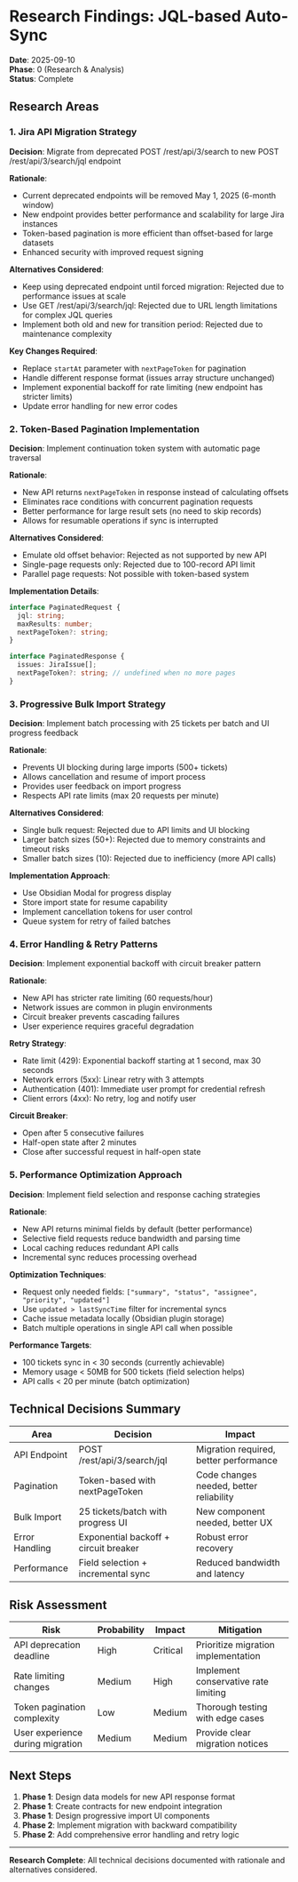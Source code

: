 # Research Findings: JQL-based Auto-Sync

**Date**: 2025-09-10  
**Phase**: 0 (Research & Analysis)  
**Status**: Complete

## Research Areas

### 1. Jira API Migration Strategy

**Decision**: Migrate from deprecated POST /rest/api/3/search to new POST /rest/api/3/search/jql endpoint

**Rationale**: 
- Current deprecated endpoints will be removed May 1, 2025 (6-month window)
- New endpoint provides better performance and scalability for large Jira instances
- Token-based pagination is more efficient than offset-based for large datasets
- Enhanced security with improved request signing

**Alternatives Considered**:
- Keep using deprecated endpoint until forced migration: Rejected due to performance issues at scale
- Use GET /rest/api/3/search/jql: Rejected due to URL length limitations for complex JQL queries
- Implement both old and new for transition period: Rejected due to maintenance complexity

**Key Changes Required**:
- Replace `startAt` parameter with `nextPageToken` for pagination
- Handle different response format (issues array structure unchanged)
- Implement exponential backoff for rate limiting (new endpoint has stricter limits)
- Update error handling for new error codes

### 2. Token-Based Pagination Implementation

**Decision**: Implement continuation token system with automatic page traversal

**Rationale**:
- New API returns `nextPageToken` in response instead of calculating offsets
- Eliminates race conditions with concurrent pagination requests
- Better performance for large result sets (no need to skip records)
- Allows for resumable operations if sync is interrupted

**Alternatives Considered**:
- Emulate old offset behavior: Rejected as not supported by new API
- Single-page requests only: Rejected due to 100-record API limit
- Parallel page requests: Not possible with token-based system

**Implementation Details**:
```typescript
interface PaginatedRequest {
  jql: string;
  maxResults: number;
  nextPageToken?: string;
}

interface PaginatedResponse {
  issues: JiraIssue[];
  nextPageToken?: string; // undefined when no more pages
}
```

### 3. Progressive Bulk Import Strategy

**Decision**: Implement batch processing with 25 tickets per batch and UI progress feedback

**Rationale**:
- Prevents UI blocking during large imports (500+ tickets)
- Allows cancellation and resume of import process
- Provides user feedback on import progress
- Respects API rate limits (max 20 requests per minute)

**Alternatives Considered**:
- Single bulk request: Rejected due to API limits and UI blocking
- Larger batch sizes (50+): Rejected due to memory constraints and timeout risks
- Smaller batch sizes (10): Rejected due to inefficiency (more API calls)

**Implementation Approach**:
- Use Obsidian Modal for progress display
- Store import state for resume capability
- Implement cancellation tokens for user control
- Queue system for retry of failed batches

### 4. Error Handling & Retry Patterns

**Decision**: Implement exponential backoff with circuit breaker pattern

**Rationale**:
- New API has stricter rate limiting (60 requests/hour)
- Network issues are common in plugin environments  
- Circuit breaker prevents cascading failures
- User experience requires graceful degradation

**Retry Strategy**:
- Rate limit (429): Exponential backoff starting at 1 second, max 30 seconds
- Network errors (5xx): Linear retry with 3 attempts
- Authentication (401): Immediate user prompt for credential refresh
- Client errors (4xx): No retry, log and notify user

**Circuit Breaker**:
- Open after 5 consecutive failures
- Half-open state after 2 minutes
- Close after successful request in half-open state

### 5. Performance Optimization Approach

**Decision**: Implement field selection and response caching strategies

**Rationale**:
- New API returns minimal fields by default (better performance)
- Selective field requests reduce bandwidth and parsing time
- Local caching reduces redundant API calls
- Incremental sync reduces processing overhead

**Optimization Techniques**:
- Request only needed fields: `["summary", "status", "assignee", "priority", "updated"]`
- Use `updated > lastSyncTime` filter for incremental syncs
- Cache issue metadata locally (Obsidian plugin storage)
- Batch multiple operations in single API call when possible

**Performance Targets**:
- 100 tickets sync in < 30 seconds (currently achievable)
- Memory usage < 50MB for 500 tickets (field selection helps)
- API calls < 20 per minute (batch optimization)

## Technical Decisions Summary

| Area | Decision | Impact |
|------|----------|--------|
| API Endpoint | POST /rest/api/3/search/jql | Migration required, better performance |
| Pagination | Token-based with nextPageToken | Code changes needed, better reliability |
| Bulk Import | 25 tickets/batch with progress UI | New component needed, better UX |
| Error Handling | Exponential backoff + circuit breaker | Robust error recovery |
| Performance | Field selection + incremental sync | Reduced bandwidth and latency |

## Risk Assessment

| Risk | Probability | Impact | Mitigation |
|------|-------------|--------|------------|
| API deprecation deadline | High | Critical | Prioritize migration implementation |
| Rate limiting changes | Medium | High | Implement conservative rate limiting |
| Token pagination complexity | Low | Medium | Thorough testing with edge cases |
| User experience during migration | Medium | Medium | Provide clear migration notices |

## Next Steps

1. **Phase 1**: Design data models for new API response format
2. **Phase 1**: Create contracts for new endpoint integration  
3. **Phase 1**: Design progressive import UI components
4. **Phase 2**: Implement migration with backward compatibility
5. **Phase 2**: Add comprehensive error handling and retry logic

---
**Research Complete**: All technical decisions documented with rationale and alternatives considered.
